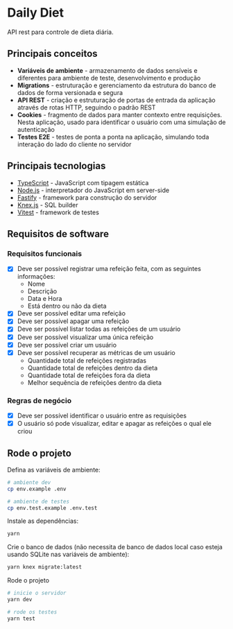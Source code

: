 # Daily Diet

API rest para controle de dieta diária.

## Principais conceitos

- **Variáveis de ambiente** - armazenamento de dados sensíveis e diferentes para ambiente de teste, desenvolvimento e produção
- **Migrations** - estruturação e gerenciamento da estrutura do banco de dados de forma versionada e segura
- **API REST** - criação e estruturação de portas de entrada da aplicação através de rotas HTTP, seguindo o padrão REST
- **Cookies** - fragmento de dados para manter contexto entre requisições. Nesta aplicação, usado para identificar o usuário com uma simulação de autenticação
- **Testes E2E** - testes de ponta a ponta na aplicação, simulando toda interação do lado do cliente no servidor

## Principais tecnologias

- [TypeScript](https://www.typescriptlang.org/) - JavaScript com tipagem estática
- [Node.js](https://nodejs.org/) - interpretador do JavaScript em server-side
- [Fastify](https://fastify.dev/) - framework para construção do servidor
- [Knex.js](https://knexjs.org/) - SQL builder
- [Vitest](https://vitest.dev/) - framework de testes

## Requisitos de software

### Requisitos funcionais

- [x] Deve ser possível registrar uma refeição feita, com as seguintes informações:
  - Nome
  - Descrição
  - Data e Hora
  - Está dentro ou não da dieta
- [x] Deve ser possível editar uma refeição
- [x] Deve ser possível apagar uma refeição
- [x] Deve ser possível listar todas as refeições de um usuário
- [x] Deve ser possível visualizar uma única refeição
- [x] Deve ser possível criar um usuário
- [x] Deve ser possível recuperar as métricas de um usuário
  - Quantidade total de refeições registradas
  - Quantidade total de refeições dentro da dieta
  - Quantidade total de refeições fora da dieta
  - Melhor sequência de refeições dentro da dieta

### Regras de negócio

- [x] Deve ser possível identificar o usuário entre as requisições
- [x] O usuário só pode visualizar, editar e apagar as refeições o qual ele criou

## Rode o projeto

Defina as variáveis de ambiente:

```bash
# ambiente dev
cp env.example .env

# ambiente de testes
cp env.test.example .env.test
```

Instale as dependências:

```bash
yarn
```

Crie o banco de dados (não necessita de banco de dados local caso esteja usando SQLite nas variáveis de ambiente):

```bash
yarn knex migrate:latest
```

Rode o projeto

```bash
# inicie o servidor
yarn dev

# rode os testes
yarn test
```
